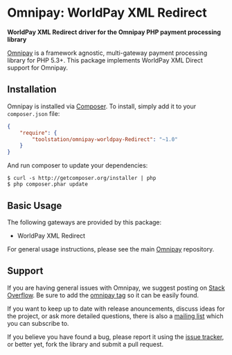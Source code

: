 # Omnipay: WorldPay XML Redirect

**WorldPay XML Redirect driver for the Omnipay PHP payment processing library**

[Omnipay](https://github.com/omnipay/omnipay) is a framework agnostic,
multi-gateway payment processing library for PHP 5.3+. This package implements
WorldPay XML Direct support for Omnipay.

## Installation

Omnipay is installed via [Composer](http://getcomposer.org/). To install, simply
add it to your `composer.json` file:

```json
{
    "require": {
        "toolstation/omnipay-worldpay-Redirect": "~1.0"
    }
}
```

And run composer to update your dependencies:

    $ curl -s http://getcomposer.org/installer | php
    $ php composer.phar update

## Basic Usage

The following gateways are provided by this package:

* WorldPay XML Redirect

For general usage instructions, please see the main
[Omnipay](https://github.com/omnipay/omnipay) repository.

## Support

If you are having general issues with Omnipay, we suggest posting on
[Stack Overflow](http://stackoverflow.com/). Be sure to add the
[omnipay tag](http://stackoverflow.com/questions/tagged/omnipay) so it can be
easily found.

If you want to keep up to date with release anouncements, discuss ideas for the
project, or ask more detailed questions, there is also a
[mailing list](https://groups.google.com/forum/#!forum/omnipay) which you can
subscribe to.

If you believe you have found a bug, please report it using the
[issue tracker](https://github.com/teaandcode/omnipay-worldpay-redirect/issues), or
better yet, fork the library and submit a pull request.
